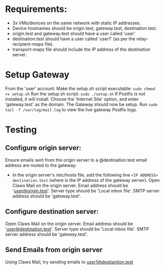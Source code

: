 # Requirements:
- 3x VMs/devices on the same network with static IP addresses.
- Device hostnames should be origin.test, gateway.test, destination.test.
- origin.test and gateway.test should have a user called 'user'
- destination.test should have a user called 'user1' (as per the relay-recipient-maps file).
- transport-maps file should include the IP address of the destination server.

# Setup Gateway
From the 'user' account:
Make the setup.sh script executable: `sudo chmod +x setup.sh`
Run the setup.sh script: `sudo ./setup.sh`
If Postfix is not installed, it will install. Choose the 'Internet Site' option, and enter 'gateway.test' as the domain.
The Gateway should now be setup.
Run `sudo tail -f /var/log/mail.log` to view the live gateway Postfix logs.


# Testing
## Configure origin server:
Ensure emails sent from the origin server to a @destination.test email address are routed to the gateway:
- In the origin server's /etc/hosts file, add the following line `<IP ADDRESS>    destination.test` (where <IP ADDRESS> is the IP address of the gateway server).
Open Claws Mail on the origin server. Email address should be 'user@origin.test'. Server type should be 'Local mbox file'. SMTP server address should be 'gateway.test'.

## Configure destination server:
Open Claws Mail on the origin server. Email address should be 'user@destination.test'. Server type should be 'Local mbox file'. SMTP server address should be 'gateway.test'.

## Send Emails from origin server
Using Claws Mail, try sending emails to user1@destiantion.test

